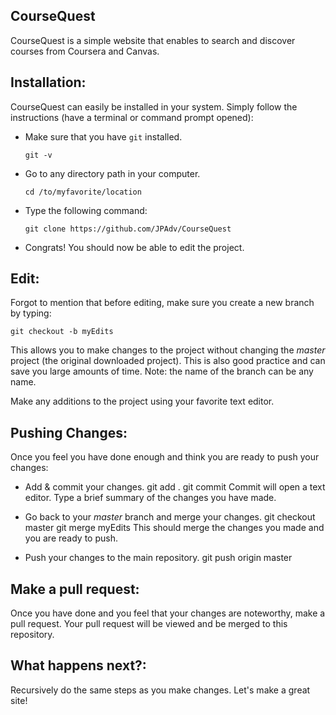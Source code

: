 CourseQuest
-----------

CourseQuest is a simple website that enables to search and discover courses from Coursera and Canvas.

Installation:
--------------

CourseQuest can easily be installed in your system. Simply follow the instructions (have
a terminal or command prompt opened):

*	Make sure that you have `git` installed.

		git -v

*	Go to any directory path in your computer.

		cd /to/myfavorite/location

*	Type the following command:

		git clone https://github.com/JPAdv/CourseQuest
		
*	Congrats! You should now be able to edit the project.

Edit:
-----

Forgot to mention that before editing, make sure you create a new branch by typing:

	git checkout -b myEdits

This allows you to make changes to the project without changing the *master* project
(the original downloaded project). This is also good practice and can save you large amounts of time.
Note: the name of the branch can be any name.
	
Make any additions to the project using your favorite text editor.

Pushing Changes:
----------------

Once you feel you have done enough and think you are ready to push your changes:

*	Add & commit your changes.
		git add	.
		git commit
	Commit will open a text editor. Type a brief summary of the changes you have made.

*	Go back to your *master* branch and merge your changes.
		git checkout master
		git merge myEdits
	This should merge the changes you made and you are ready to push.
*	Push your changes to the main repository.
		git push origin master

Make a pull request:
--------------------

Once you have done and you feel that your changes are noteworthy, make a pull request.
Your pull request will be viewed and be merged to this repository.

What happens next?:
-------------------

Recursively do the same steps as you make changes. Let's make a great site!
